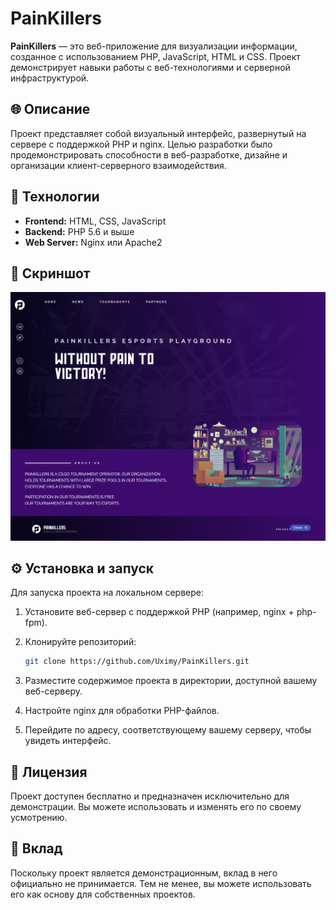 # PainKillers

**PainKillers** — это веб-приложение для визуализации информации, созданное с использованием PHP, JavaScript, HTML и CSS. Проект демонстрирует навыки работы с веб-технологиями и серверной инфраструктурой.

## 🌐 Описание

Проект представляет собой визуальный интерфейс, развернутый на сервере с поддержкой PHP и nginx. Целью разработки было продемонстрировать способности в веб-разработке, дизайне и организации клиент-серверного взаимодействия.

## 🚀 Технологии

- **Frontend:** HTML, CSS, JavaScript  
- **Backend:** PHP 5.6 и выше  
- **Web Server:** Nginx или Apache2

## 📸 Скриншот

![Главная страница](https://github.com/Uximy/PainKillers/blob/master/img/screencapture-painkillers-organizer-2022-08-27-20_39_01.png?raw=true)  

## ⚙️ Установка и запуск

Для запуска проекта на локальном сервере:

1. Установите веб-сервер с поддержкой PHP (например, nginx + php-fpm).
2. Клонируйте репозиторий:

   ```bash
   git clone https://github.com/Uximy/PainKillers.git
   ```

3. Разместите содержимое проекта в директории, доступной вашему веб-серверу.
4. Настройте nginx для обработки PHP-файлов.
5. Перейдите по адресу, соответствующему вашему серверу, чтобы увидеть интерфейс.

## 📄 Лицензия

Проект доступен бесплатно и предназначен исключительно для демонстрации. Вы можете использовать и изменять его по своему усмотрению.

## 🤝 Вклад

Поскольку проект является демонстрационным, вклад в него официально не принимается. Тем не менее, вы можете использовать его как основу для собственных проектов.
